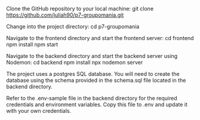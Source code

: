 Clone the GitHub repository to your local machine:
    git clone https://github.com/juliah90/p7-groupomania.git

Change into the project directory:
    cd p7-groupomania

Navigate to the frontend directory and start the frontend server:
    cd frontend
    npm install
    npm start

Navigate to the backend directory and start the backend server using Nodemon:
    cd backend
    npm install
    npx nodemon server

The project uses a postgres SQL database. You will need to create the database using the schema provided in the schema.sql file located in the backend directory.

Refer to the .env-sample file in the backend directory for the required credentials and environment variables. Copy this file to .env and update it with your own credentials. 